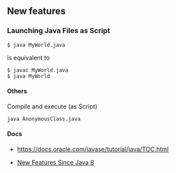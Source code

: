 ## New features

### Launching Java Files as Script
 
    $ java MyWorld.java
is  equivalent to

    $ javac MyWorld.java
    $ java MyWorld



#### Others
Compile and execute (as Script)

    java AnonymousClass.java 


#### Docs
- https://docs.oracle.com/javase/tutorial/java/TOC.html

- [New Features Since Java 8][1]


[1]: https://ondro.inginea.eu/index.php/new-features-in-java-versions-since-java-8/